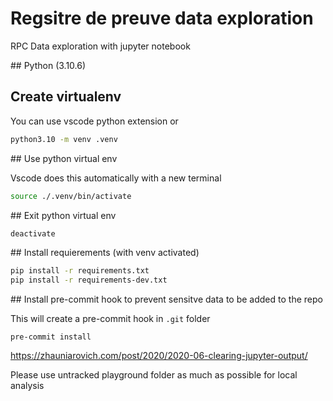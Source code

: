 # Regsitre de preuve data exploration 

RPC Data exploration with jupyter notebook

## Python (3.10.6)

## Create virtualenv

You can use vscode python extension or

```bash
python3.10 -m venv .venv
```

## Use python virtual env

Vscode does this automatically with a new terminal
```bash
source ./.venv/bin/activate
```

## Exit python virtual env

```bash
deactivate
```

## Install requierements (with venv activated) 
```bash
pip install -r requirements.txt 
pip install -r requirements-dev.txt 
```


## Install pre-commit hook to prevent sensitve data to be added to the repo

This will create a pre-commit hook in `.git` folder
```
pre-commit install
```

https://zhauniarovich.com/post/2020/2020-06-clearing-jupyter-output/

Please use untracked playground folder as much as possible for local analysis